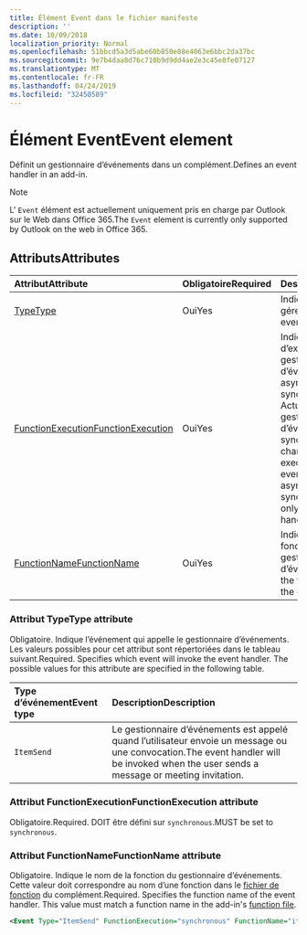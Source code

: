 ```yaml
---
title: Élément Event dans le fichier manifeste
description: ''
ms.date: 10/09/2018
localization_priority: Normal
ms.openlocfilehash: 51bbcd5a3d5abe60b850e88e4063e6bbc2da37bc
ms.sourcegitcommit: 9e7b4daa8d76c710b9d9dd4ae2e3c45e8fe07127
ms.translationtype: MT
ms.contentlocale: fr-FR
ms.lasthandoff: 04/24/2019
ms.locfileid: "32450589"
---
```

# <a name="event-element"></a><span data-ttu-id="34f1e-102">Élément Event</span><span class="sxs-lookup"><span data-stu-id="34f1e-102">Event element</span></span>

<span data-ttu-id="34f1e-103">Définit un gestionnaire d’événements dans un complément.</span><span class="sxs-lookup"><span data-stu-id="34f1e-103">Defines an event handler in an add-in.</span></span>

> [!NOTE] 
> <span data-ttu-id="34f1e-104">L' `Event` élément est actuellement uniquement pris en charge par Outlook sur le Web dans Office 365.</span><span class="sxs-lookup"><span data-stu-id="34f1e-104">The `Event` element is currently only supported by Outlook on the web in Office 365.</span></span>

## <a name="attributes"></a><span data-ttu-id="34f1e-105">Attributs</span><span class="sxs-lookup"><span data-stu-id="34f1e-105">Attributes</span></span>

|  <span data-ttu-id="34f1e-106">Attribut</span><span class="sxs-lookup"><span data-stu-id="34f1e-106">Attribute</span></span>  |  <span data-ttu-id="34f1e-107">Obligatoire</span><span class="sxs-lookup"><span data-stu-id="34f1e-107">Required</span></span>  |  <span data-ttu-id="34f1e-108">Description</span><span class="sxs-lookup"><span data-stu-id="34f1e-108">Description</span></span>  |
|:-----|:-----|:-----|
|  [<span data-ttu-id="34f1e-109">Type</span><span class="sxs-lookup"><span data-stu-id="34f1e-109">Type</span></span>](#type-attribute)  |  <span data-ttu-id="34f1e-110">Oui</span><span class="sxs-lookup"><span data-stu-id="34f1e-110">Yes</span></span>  | <span data-ttu-id="34f1e-111">Indique l’événement à gérer.</span><span class="sxs-lookup"><span data-stu-id="34f1e-111">Specifies the event to handle.</span></span> |
|  [<span data-ttu-id="34f1e-112">FunctionExecution</span><span class="sxs-lookup"><span data-stu-id="34f1e-112">FunctionExecution</span></span>](#functionexecution-attribute)  |  <span data-ttu-id="34f1e-113">Oui</span><span class="sxs-lookup"><span data-stu-id="34f1e-113">Yes</span></span>  | <span data-ttu-id="34f1e-p101">Indique le style d’exécution du gestionnaire d’événements, asynchrone ou synchrone. Actuellement, seuls les gestionnaires d’événement synchrones sont pris en charge.</span><span class="sxs-lookup"><span data-stu-id="34f1e-p101">Specifies the execution style for the event handler, asynchronous or synchronous. Currently only synchronous event handlers are supported.</span></span> |
|  [<span data-ttu-id="34f1e-116">FunctionName</span><span class="sxs-lookup"><span data-stu-id="34f1e-116">FunctionName</span></span>](#functionname-attribute)  |  <span data-ttu-id="34f1e-117">Oui</span><span class="sxs-lookup"><span data-stu-id="34f1e-117">Yes</span></span>  | <span data-ttu-id="34f1e-118">Indique le nom de la fonction du gestionnaire d’événements.</span><span class="sxs-lookup"><span data-stu-id="34f1e-118">Specifies the function name for the event handler.</span></span> |

### <a name="type-attribute"></a><span data-ttu-id="34f1e-119">Attribut Type</span><span class="sxs-lookup"><span data-stu-id="34f1e-119">Type attribute</span></span>

<span data-ttu-id="34f1e-p102">Obligatoire. Indique l’événement qui appelle le gestionnaire d’événements. Les valeurs possibles pour cet attribut sont répertoriées dans le tableau suivant.</span><span class="sxs-lookup"><span data-stu-id="34f1e-p102">Required. Specifies which event will invoke the event handler. The possible values for this attribute are specified in the following table.</span></span>

|  <span data-ttu-id="34f1e-123">Type d’événement</span><span class="sxs-lookup"><span data-stu-id="34f1e-123">Event type</span></span>  |  <span data-ttu-id="34f1e-124">Description</span><span class="sxs-lookup"><span data-stu-id="34f1e-124">Description</span></span>  |
|:-----|:-----|
|  `ItemSend`  |  <span data-ttu-id="34f1e-125">Le gestionnaire d’événements est appelé quand l’utilisateur envoie un message ou une convocation.</span><span class="sxs-lookup"><span data-stu-id="34f1e-125">The event handler will be invoked when the user sends a message or meeting invitation.</span></span>  |

### <a name="functionexecution-attribute"></a><span data-ttu-id="34f1e-126">Attribut FunctionExecution</span><span class="sxs-lookup"><span data-stu-id="34f1e-126">FunctionExecution attribute</span></span>

<span data-ttu-id="34f1e-127">Obligatoire.</span><span class="sxs-lookup"><span data-stu-id="34f1e-127">Required.</span></span> <span data-ttu-id="34f1e-128">DOIT être défini sur `synchronous`.</span><span class="sxs-lookup"><span data-stu-id="34f1e-128">MUST be set to `synchronous`.</span></span>

### <a name="functionname-attribute"></a><span data-ttu-id="34f1e-129">Attribut FunctionName</span><span class="sxs-lookup"><span data-stu-id="34f1e-129">FunctionName attribute</span></span>

<span data-ttu-id="34f1e-p104">Obligatoire. Indique le nom de la fonction du gestionnaire d’événements. Cette valeur doit correspondre au nom d’une fonction dans le [fichier de fonction](functionfile.md) du complément.</span><span class="sxs-lookup"><span data-stu-id="34f1e-p104">Required. Specifies the function name of the event handler. This value must match a function name in the add-in's [function file](functionfile.md).</span></span>

```xml
<Event Type="ItemSend" FunctionExecution="synchronous" FunctionName="itemSendHandler" /> 
```
